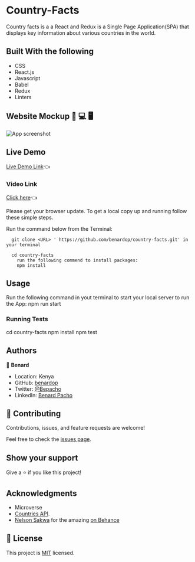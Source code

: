 # Country-Facts
Country facts is a a React and Redux is a Single Page Application(SPA) that displays key information about various countries in the world. 
## Built With the following

- CSS
- React.js
- Javascript
- Babel
- Redux
- Linters

## Website Mockup 📱 💻 🖥️
![App screenshot](https://user-images.githubusercontent.com/620415/218540593-99959f93-56c1-4cdc-8515-b324c6ed61f4.PNG)

## Live Demo
[Live Demo Link](https://benardop.github.io/country-facts/)👈


### Video Link
[Click here](https://www.loom.com/share/5edf4737eb52433ca196208be298e996)👈

Please get your browser update.
To get a local copy up and running follow these simple steps.

Run the command below from the Terminal:

      git clone <URL> ' https://github.com/benardop/country-facts.git' in your terminal

	  cd country-facts
        run the following commend to install packages:
        npm install

## Usage
Run the following command in yout terminal to start your local server to run the App:
npm run start

### Running Tests
cd country-facts
npm install
npm test

## Authors

👤 **Benard**

- Location: Kenya
- GitHub: [benardop](https://github.com/benardop/)
- Twitter: [@Bepacho](https://twitter.com/Bepacho)
- LinkedIn: [Benard Pacho](https://www.linkedin.com/in/ochieng-benard-8264b815/)

## 🤝 Contributing

Contributions, issues, and feature requests are welcome!

Feel free to check the [issues page](https://github.com/benardop/country-facts/issues).

## Show your support

Give a ⭐ if you like this project!


## Acknowledgments

- Microverse
- [Countries API](https://restcountries.com/v3.1/all).
- [ Nelson Sakwa](https://www.behance.net/sakwadesignstudio) for the amazing [on Behance](<https://www.behance.net/gallery/31579789/Ballhead-App-(Free-PSDs)>)


## 📝 License

This project is [MIT](./MIT.md) licensed.
